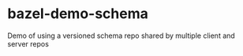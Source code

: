 # bazel-demo-schema
Demo of using a versioned schema repo shared by multiple client and server repos
